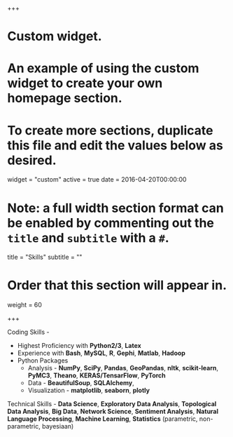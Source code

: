 +++
# Custom widget.
# An example of using the custom widget to create your own homepage section.
# To create more sections, duplicate this file and edit the values below as desired.
widget = "custom"
active = true
date = 2016-04-20T00:00:00

# Note: a full width section format can be enabled by commenting out the `title` and `subtitle` with a `#`.
title = "Skills"
subtitle = ""

# Order that this section will appear in.
weight = 60
	
+++

Coding Skills - 

* Highest Proficiency with **Python2/3**, **Latex** 
* Experience with **Bash**, **MySQL**, **R**, **Gephi**, **Matlab**, **Hadoop**
* Python Packages 
	* Analysis - **NumPy**, **SciPy**, **Pandas**, **GeoPandas**, **nltk**, **scikit-learn**, **PyMC3**, **Theano**, **KERAS/TensarFlow**, **PyTorch**
	* Data - **BeautifulSoup**, **SQLAlchemy**, 
	* Visualization - **matplotlib**, **seaborn**, **plotly**

Technical Skills - **Data Science**, **Exploratory Data Analysis**, **Topological Data Analysis**, **Big Data**, **Network Science**, **Sentiment Analysis**, **Natural Language Processing**, **Machine Learning**, **Statistics** (parametric, non-parametric, bayesiaan)
